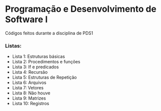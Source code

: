 # Programação e Desenvolvimento de Software I
Códigos feitos durante a disciplina de PDS1
### Listas:
- Lista 1: Estruturas básicas
- Lista 2: Procedimentos e funções
- Lista 3: If e predicados
- Lista 4: Recursão
- Lista 5: Estruturas de Repetição
- Lista 6: Arquivos
- Lista 7: Vetores
- Lista 8: Não houve
- Lista 9: Matrizes
- Lista 10: Registros

